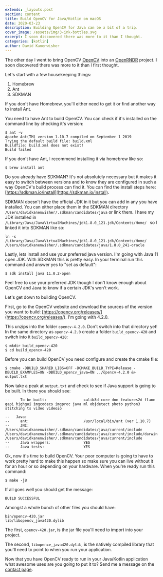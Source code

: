 ```yaml
---
extends: _layouts.post
section: content
title: Build OpenCV for Java/Kotlin on macOS
date: 2020-03-23
description: Building OpenCV for Java can be a bit of a trip.
cover_image: /assets/img/3-ink-bottles.svg
excerpt: I soon discovered there was more to it than I thought.
categories: [kotlin]
author: David Kanenwisher
---
```


The other day I went to bring OpenCV [OpenCV](https://opencv.org/) into an [OpenRNDR](https://openrndr.org/) project. I soon discovered there was more to it than I first thought.

Let's start with a few housekeeping things:

1. Homebrew
2. Ant
3. SDKMAN

If you don't have Homebrew, you'll either need to get it or find another way to install Ant.

You need to have Ant to build OpenCV. You can check if it's installed on the command line by checking it's version:

```text
$ ant -v
Apache Ant(TM) version 1.10.7 compiled on September 1 2019
Trying the default build file: build.xml
Buildfile: build.xml does not exist!
Build failed
```

If you don't have Ant, I recommend installing it via homebrew like so:

```text
$ brew install ant
```

Do you already have SDKMAN? It's not absolutely necessary but it makes it easy to switch between versions and to know they are configured in such a way OpenCV's build process can find it. You can find the install steps here: [https://sdkman.io/install](https://sdkman.io/install).

SDKMAN doesn't have the official JDK in it but you can add in any you have installed. You can either place them in the SDKMAN directory `/Users/davidkanenwisher/.sdkman/candidates/java` or link them. I have my JDK installed in `/Library/Java/JavaVirtualMachines/jdk1.8.0_121.jdk/Contents/Home/
` so I linked it into SDKMAN like so:

```text
ln -s /Library/Java/JavaVirtualMachines/jdk1.8.0_121.jdk/Contents/Home/ /Users/davidkanenwisher/.sdkman/candidates/java/1.8.0_241-oracle
```

Lastly, lets install and use your preferred java version. I'm going with Java 11 open JDK. With SDKMAN this is pretty easy. In your terminal run this command and answer yes to "set as default":

```text
$ sdk install java 11.0.2-open
```

Feel free to use your preferred JDK though I don't know enough about OpenCV and Java to know if a certain JDK's won't work.

Let's get down to building OpenCV.

First, go to the OpenCV website and download the sources of the version you want to build: [https://opencv.org/releases/](https://opencv.org/releases/). I'm going with 4.2.0.

This unzips into the folder `opencv-4.2.0`. Don't switch into that directory yet! In the same directory as `opencv-4.2.0` create a folder `build_opencv-420` and switch into it `build_opencv-420`:

```text
$ mkdir build_opencv-420
$ cd build_opencv-420
```

Before you can build OpenCV you need configure and create the cmake file:

```text
$ cmake -DBUILD_SHARED_LIBS=OFF -DCMAKE_BUILD_TYPE=Release -DBUILD_EXAMPLES=ON -DBUILD_opencv_java=ON ../opencv-4.2.0 &> output.txt
```

Now take a peak at `output.txt` and check to see if Java support is going to be built. In there you should see:

```text
--     To be built:                 calib3d core dnn features2d flann gapi highgui imgcodecs imgproc java ml objdetect photo python3 stitching ts video videoio
```

```text
--   Java:
--     ant:                         /usr/local/bin/ant (ver 1.10.7)
--     JNI:                         /Users/davidkanenwisher/.sdkman/candidates/java/current/include /Users/davidkanenwisher/.sdkman/candidates/java/current/include/darwin /Users/davidkanenwisher/.sdkman/candidates/java/current/include
--     Java wrappers:               YES
--     Java tests:                  YES
```

Ok, now it's time to build OpenCV. Your poor computer is going to have to work pretty hard to make this happen so make sure you can live without it for an hour or so depending on your hardware. When you're ready run this command:

```text
$ make -j8
``` 

If all goes well you should get the message:
```text
BUILD SUCCESSFUL
```

Amongst a whole bunch of other files you should have:

```text
bin/opencv-420.jar
lib/libopencv_java420.dylib
```

The first, `opencv-420.jar`, is the jar file you'll need to import into your project.

The second, `libopencv_java420.dylib`, is the natively compiled library that you'll need to point to when you run your application.

Now that you have OpenCV ready to run in your Java/Kotlin application what awesome uses are you going to put it to? Send me a message on the [contact page](/contact).
